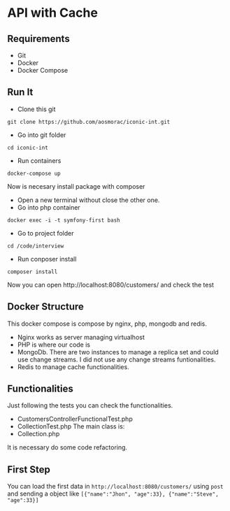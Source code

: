 API with Cache
========

Requirements
----
* Git
* Docker
* Docker Compose


Run It
---

* Clone this git

```
git clone https://github.com/aosmorac/iconic-int.git
```
* Go into git folder
```
cd iconic-int
```
* Run containers
```
docker-compose up
```
Now is necesary install package with composer
* Open a new terminal without close the other one.
* Go into php container
```
docker exec -i -t symfony-first bash
```
* Go to project folder
```
cd /code/interview
```
* Run conposer install
```
composer install
```
Now you can open http://localhost:8080/customers/ and check the test


Docker Structure
---
This docker compose is compose by nginx, php, mongodb and redis.
* Nginx works as server managing virtualhost
* PHP is where our code is
* MongoDb. There are two instances to manage a replica set and could use change streams. I did not use any change streams funtionalities.
* Redis to manage cache functionalities.

Functionalities
---
Just following the tests you can check the functionalities.
* CustomersControllerFunctionalTest.php
* CollectionTest.php
The main class is: 
* Collection.php

It is necessary do some code refactoring. 

First Step
---
You can load the first data in ```http://localhost:8080/customers/``` using ```post``` and sending a object like ```[{"name":"Jhon", "age":33}, {"name":"Steve", "age":33}]```